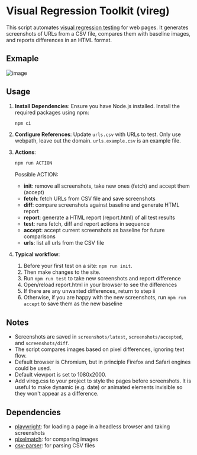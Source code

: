 # Visual Regression Toolkit (vireg)

This script automates [visual regression testing](https://www.browserstack.com/percy/visual-regression-testing) for web pages. 
It generates screenshots of URLs from a CSV file, 
compares them with baseline images, 
and reports differences in an HTML format.

## Exmaple

![image](https://github.com/user-attachments/assets/14237b69-dcd8-49a6-87d0-ed037ff3c6d3)

## Usage

1. **Install Dependencies**: Ensure you have Node.js installed. Install the required packages using npm:
   ```bash
   npm ci
   ```

2. **Configure References**: Update `urls.csv` with URLs to test. Only use webpath, leave out the domain. `urls.example.csv` is an example file.

3. **Actions**:

    ```bash
    npm run ACTION
    ```

    Possible ACTION:
    * **init**: remove all screenshots, take new ones (fetch) and accept them (accept)
    * **fetch**: fetch URLs from CSV file and save screenshots
    * **diff**: compare screenshots against baseline and generate HTML report
    * **report**: generate a HTML report (report.html) of all test results
    * **test**: runs fetch, diff and report actions in sequence
    * **accept**: accept current screenshots as baseline for future comparisons
    * **urls**: list all urls from the CSV file

4. **Typical workflow**:

    1. Before your first test on a site: `npm run init`.
    2. Then make changes to the site.
    3. Run `npm run test` to take new screenshots and report difference
    4. Open/reload report.html in your browser to see the differences
    5. If there are any unwanted differences, return to step ii
    6. Otherwise, if you are happy with the new screenshots, run `npm run accept` to save them as the new baseline

## Notes

- Screenshots are saved in `screenshots/latest`, `screenshots/accepted`, and `screenshots/diff`.
- The script compares images based on pixel differences, ignoring text flow.
- Default browser is Chromium, but in principle Firefox and Safari engines could be used.
- Default viewport is set to 1080x2000.
- Add vireg.css to your project to style the pages before screenshots. It is useful to make dynamic (e.g. date) or animated elements invisible so they won't appear as a difference.

## Dependencies

* [playwright](https://github.com/microsoft/playwright): for loading a page in a headless browser and taking screenshots
* [pixelmatch](https://github.com/mapbox/pixelmatch): for comparing images
* [csv-parser](https://github.com/mafintosh/csv-parser): for parsing CSV files
